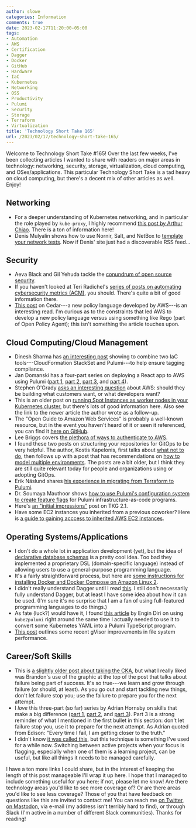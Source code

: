 ```yaml
---
author: slowe
categories: Information
comments: true
date: 2023-02-17T11:20:00-05:00
tags:
- Automation
- AWS
- Certification
- Dagger
- Docker
- GitHub
- Hardware
- IaC
- Kubernetes
- Networking
- OSS
- Productivity
- Pulumi
- Security
- Storage
- Terraform
- Virtualization
title: 'Technology Short Take 165'
url: /2023/02/17/technology-short-take-165/
---
```


Welcome to Technology Short Take #165! Over the last few weeks, I've been collecting articles I wanted to share with readers on major areas in technology: networking, security, storage, virtualization, cloud computing, and OSes/applications. This particular Technology Short Take is a tad heavy on cloud computing, but there's a decent mix of other articles as well. Enjoy!<!--more-->

## Networking

* For a deeper understanding of Kubernetes networking, and in particular the role played by `kube-proxy`, I highly recommend [this post by Arthur Chiao][link-13]. There is a ton of information here!
* Denis Mulyalin shows how to use Nornir, Salt, and NetBox to [template your network tests][link-22]. Now if Denis' site just had a discoverable RSS feed...

## Security

* Aeva Black and Gil Yehuda tackle the [conundrum of open source security][link-2].
* If you haven't looked at Teri Radichel's [series of posts on automating cybersecurity metrics (ACM)][link-11], you should. There's quite a bit of good information there.
* [This post][link-23] on Cedar---a new policy language developed by AWS---is an interesting read. I'm curious as to the constraints that led AWS to develop a new policy language versus using something like Rego (part of Open Policy Agent); this isn't something the article touches upon.

## Cloud Computing/Cloud Management

* Dinesh Sharma has [an interesting post][link-1] showing to combine two IaC tools---CloudFormation StackSet and Pulumi---to help ensure tagging compliance.
* Jan Domanski has a four-part series on deploying a React app to AWS using Pulumi ([part 1][link-3], [part 2][link-4], [part 3][link-5], and [part 4][link-6]).
* Stephen O'Grady [asks an interesting question][link-8] about AWS: should they be building what customers want, or what developers want?
* This is an older post on [running Spot Instances as worker nodes in your Kubernetes cluster][link-9], but there's lots of good information here. Also see the link to the newer article the author wrote as a follow-up.
* The "Open Guide to Amazon Web Services" is probably a well-known resource, but in the event you haven't heard of it or seen it referenced, you can find it [here on GitHub][link-12].
* Lee Briggs covers [the plethora of ways to authenticate to AWS][link-14].
* I found these two posts on structuring your repositories for GitOps to be very helpful. The author, Kostis Kapelonis, first talks about [what not to do][link-15], then follows up with a post that has recommendations on [how to model multiple environments][link-16]. The posts are a bit older, but I think they are still quite relevant today for people and organizations using or adopting GitOps.
* Erik Näslund shares [his experience in migrating from Terraform to Pulumi][link-18].
* Dr. Soumaya Mauthoor shows [how to use Pulumi's configuration system to create feature flags][link-19] for Pulumi infrastructure-as-code programs.
* Here's [an "initial impressions"][link-21] post on TKG 2.1.
* Have some EC2 instances you inherited from a previous coworker? Here is [a guide to gaining acccess to inherited AWS EC2 instances][link-30].

## Operating Systems/Applications

* I don't do a whole lot in application development (yet), but the idea of [declarative database schemas][link-7] is a pretty cool idea. Too bad they implemented a proprietary DSL (domain-specific language) instead of allowing users to use a general-purpose programming language.
* It's a fairly straightforward process, but here are [some instructions for installing Docker and Docker Compose on Amazon Linux 2][link-17].
* I didn't really understand Dagger until I read [this][link-27]. I still don't necessarily fully understand Dagger, but at least I have some idea about how it can be used. (I'm sure it's no surprise that I am a fan of using full-featured programming languages to do things.)
* As fate (luck?) would have it, I found [this article][link-28] by Engin Diri on using `kube2pulumi` right around the same time I actually needed to use it to convert some Kubernetes YAML into a Pulumi TypeScript program.
* [This post][link-29] outlines some recent gVisor improvements in file system performance.

## Career/Soft Skills

* This is [a slightly older post about taking the CKA][link-10], but what I really liked was Brandon's use of the graphic at the top of the post that talks about failure being part of success. It's so true---we learn and grow through failure (or should, at least). As you go out and start tackling new things, don't let failure stop you; use the failure to prepare you for the next attempt.
* I _love_ this three-part (so far) series by Adrian Hornsby on skills that make a big difference ([part 1][link-24], [part 2][link-25], and [part 3][link-26]). Part 3 is a strong reminder of what I mentioned in the first bullet in this section: don't let failure stop you, use it to prepare for the next attempt. As Adrian quoted from Edison: "Every time I fail, I am getting closer to the truth."
* I didn't know [it was called this][link-20], but this technique is something I've used for a while now. Switching between active projects when your focus is flagging, especially when one of them is a learning project, can be useful, but like all things it needs to be managed carefully.

I have a ton more links I could share, but in the interest of keeping the length of this post manageable I'll wrap it up here. I hope that I managed to include something useful for you here; if not, please let me know! Are there technology areas you'd like to see more coverage of? Or are there areas you'd like to see less coverage? Those of you that have feedback on questions like this are invited to contact me! You can reach me [on Twitter][link-99], [on Mastodon][link-98], via e-mail (my address isn't terribly hard to find), or through Slack (I'm active in a number of different Slack communities). Thanks for reading!

[link-1]: https://www.linkedin.com/pulse/tagging-compliance-stack-using-pulumi-cloudformation-stackset-sharma/
[link-2]: https://aeva.online/blog/2023-oss-security-conundrum/
[link-3]: https://jandomanski.com/pulumi/aws/react/2020/07/29/deploy-create-react-app-aws-pulumi-post1.html
[link-4]: https://jandomanski.com/pulumi/aws/react/2020/08/29/deploy-create-react-app-aws-pulumi-post2.html
[link-5]: https://jandomanski.com/pulumi/aws/react/2020/10/29/deploy-create-react-app-aws-pulumi-post3.html
[link-6]: https://jandomanski.com/pulumi/aws/2020/11/07/deploy-create-react-app-aws-pulumi-post4.html
[link-7]: https://atlasgo.io/
[link-8]: https://redmonk.com/sogrady/2022/12/09/faster-horse/
[link-9]: https://itnext.io/the-definitive-guide-to-running-ec2-spot-instances-as-kubernetes-worker-nodes-68ef2095e767
[link-10]: https://brandonwillmott.com/2021/01/07/my-first-cka-exam-attempt/
[link-11]: https://medium.com/cloud-security/automating-cybersecurity-metrics-890dfabb6198
[link-12]: https://github.com/open-guides/og-aws
[link-13]: https://arthurchiao.art/blog/cracking-k8s-node-proxy/
[link-14]: https://leebriggs.co.uk/blog/2022/09/05/authenticating-to-aws-the-right-way
[link-15]: https://codefresh.io/blog/stop-using-branches-deploying-different-gitops-environments/
[link-16]: https://codefresh.io/blog/how-to-model-your-gitops-environments-and-promote-releases-between-them/
[link-17]: https://floatingcloud.io/how-to-install-docker-and-compose-on-amazon-linux-2/
[link-18]: https://blog.ekik.org/my-experience-migrating-my-infrastructure-from-terraform-to-pulumi
[link-19]: https://itnext.io/implementing-feature-flags-with-pulumi-df578fc9ea43
[link-20]: https://clivethompson.medium.com/how-to-practice-productive-procrastination-e2522247bd07
[link-21]: https://vrabbi.cloud/post/tkg-2-1-initial-impressions/
[link-22]: https://dmulyalin.github.io/2023-02-05-templating-network-tests/
[link-23]: https://onecloudplease.com/blog/cedar-a-new-policy-language
[link-24]: https://medium.com/the-cloud-architect/skills-that-make-a-big-difference-569bfb81c4bc
[link-25]: https://medium.com/the-cloud-architect/skills-that-make-a-big-difference-a68d316b5954
[link-26]: https://medium.com/the-cloud-architect/skills-that-make-a-big-difference-overcoming-the-fear-of-failure-96ec743171bb
[link-27]: https://docs.dagger.io/205271/replace-dockerfile/
[link-28]: https://blog.ediri.io/kubernetes-and-pulumi-converting-k8s-yaml-to-a-pulumi-supported-language
[link-29]: https://cloud.google.com/blog/products/containers-kubernetes/gvisor-file-system-improvements-for-gke-and-serverless
[link-30]: https://wiringbits.net/aws/2022/09/01/gaining-access-to-inherited-aws-ec2-instances.html
[link-98]: https://fosstodon.org/@scottslowe
[link-99]: https://twitter.com/scott_lowe
